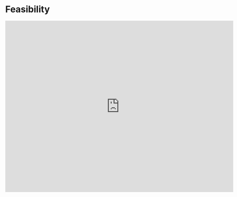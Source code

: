 # Feasibility

<iframe src="https://docs.google.com/presentation/d/1oEG0XOFIx9PWYIOW7LC1kI6yOBOn3sZoKoYkfsf2csU/embed?start=false&loop=false&delayms=3000" frameborder="0" width="720" height="540" allowfullscreen="true" mozallowfullscreen="true" webkitallowfullscreen="true"></iframe>
